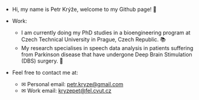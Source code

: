 - Hi, my name is Petr Krýže, welcome to my Github page! 👋

- Work:
  - I am currently doing my PhD studies in a bioengineering program at Czech Technical University in Prague, Czech Republic. 📚
  - My research specialises in speech data analysis in patients suffering from Parkinson disease that have undergone Deep Brain Stimulation (DBS) surgery. 🧠

- Feel free to contact me at: 
  - ✉ Personal email: petr.kryze@gmail.com
  - ✉ Work email: kryzepet@fel.cvut.cz

<!---
PetrKryze/PetrKryze is a ✨ special ✨ repository because its `README.md` (this file) appears on your GitHub profile.
You can click the Preview link to take a look at your changes.
--->
